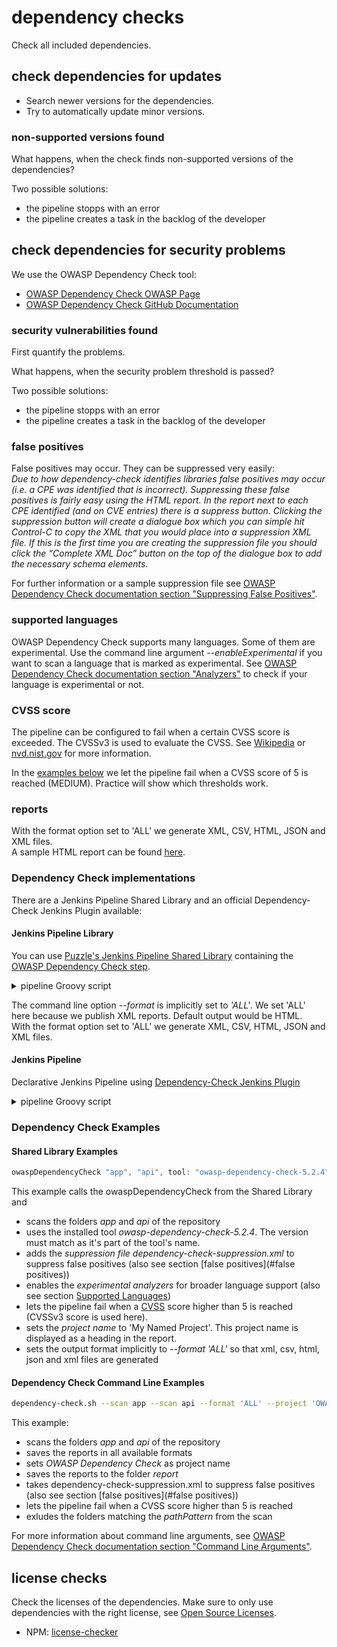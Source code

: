 # dependency checks

Check all included dependencies.

## check dependencies for updates

* Search newer versions for the dependencies.
* Try to automatically update minor versions.

### non-supported versions found

What happens, when the check finds non-supported versions of the dependencies?

Two possible solutions:

* the pipeline stopps with an error
* the pipeline creates a task in the backlog of the developer

## check dependencies for security problems

We use the OWASP Dependency Check tool:

* [OWASP Dependency Check OWASP Page](https://owasp.org/www-project-dependency-check/)
* [OWASP Dependency Check GitHub Documentation](https://jeremylong.github.io/DependencyCheck/)

### security vulnerabilities found

First quantify the problems.

What happens, when the security problem threshold is passed?

Two possible solutions:

* the pipeline stopps with an error
* the pipeline creates a task in the backlog of the developer

### false positives

False positives may occur. They can be suppressed very easily:  
*Due to how dependency-check identifies libraries false positives may occur (i.e. a CPE was identified that is incorrect). Suppressing these false positives is fairly easy using the HTML report. In the report next to each CPE identified (and on CVE entries) there is a suppress button. Clicking the suppression button will create a dialogue box which you can simple hit Control-C to copy the XML that you would place into a suppression XML file. If this is the first time you are creating the suppression file you should click the “Complete XML Doc” button on the top of the dialogue box to add the necessary schema elements.*

For further information or a sample suppression file see [OWASP Dependency Check documentation section "Suppressing False Positives"](https://jeremylong.github.io/DependencyCheck/general/suppression.html).

### supported languages

OWASP Dependency Check supports many languages. Some of them are experimental. Use the command line argument *--enableExperimental* if you want to scan a language that is marked as experimental.
See [OWASP Dependency Check documentation section "Analyzers"](https://jeremylong.github.io/DependencyCheck/analyzers/index.html) to check if your language is experimental or not.

### CVSS score

The pipeline can be configured to fail when a certain CVSS score is exceeded. The CVSSv3 is used to evaluate the CVSS. See [Wikipedia](https://en.wikipedia.org/wiki/Common_Vulnerability_Scoring_System) or [nvd.nist.gov](https://nvd.nist.gov/vuln-metrics/cvss) for more information.

In the [examples below](#dependency-check-examples) we let the pipeline fail when a CVSS score of 5 is reached (MEDIUM). Practice will show which thresholds work.

### reports

With the format option set to 'ALL' we generate XML, CSV, HTML, JSON and XML files.  
A sample HTML report can be found [here](https://jeremylong.github.io/DependencyCheck/general/SampleReport.html).

### Dependency Check implementations

There are a Jenkins Pipeline Shared Library and an official Dependency-Check Jenkins Plugin available:

#### Jenkins Pipeline Library

You can use [Puzzle's Jenkins Pipeline Shared Library](https://github.com/puzzle/jenkins-pipeline-shared-libraries/)
containing the [OWASP Dependency Check step](https://github.com/puzzle/jenkins-pipeline-shared-libraries/tree/master/vars).

<details><summary>pipeline Groovy script</summary>
<p>
See examples for the ARGUMENTS below at <a href="#dependency-check-examples">Dependency Check Examples</a>

```Groovy
@Library('jenkins-pipeline-shared-libraries') _

pipeline {
    agent ...
    options ...

    stages {
        stage('Checkout Code') {
            steps {
                git 'https://github.com/DevSlop/Pixi.git'
            }
        }
        stage('Dependency Check') {
            steps {
                owaspDependencyCheck "folder1", "folder2", "EXTRA ARGUMENTS"
            }
        }
    }
}

```
</p>
</details>

The command line option *--format* is implicitly set to *'ALL'*. We set 'ALL' here because we publish XML reports. Default output would be HTML.  
With the format option set to 'ALL' we generate XML, CSV, HTML, JSON and XML files.

#### Jenkins Pipeline

Declarative Jenkins Pipeline using [Dependency-Check Jenkins Plugin](https://github.com/jenkinsci/dependency-check-plugin)

<details><summary>pipeline Groovy script</summary>
<p>
Update the DEPENDENCY_CHECK_TOOL to the version installed, see <i>Global Tool Configuration</i>.<br/>
See examples for the ARGUMENTS below at <a href="#dependency-check-examples">Dependency Check Examples</a>

```Groovy
pipeline {
    agent ...
    options ...

    environment {
      DEPENDENCY_CHECK_TOOL = 'owasp-dependency-check-5.2.4'
    }

    stages {
        stage('Checkout') {
            steps {
                git 'https://github.com/DevSlop/Pixi.git'
            }
        }
        stage('Preparation') {
            steps {
                // clean and prepare report folder
                sh 'rm -rf report'
                sh 'mkdir report'
            }
        }
        stage('Dependency Check') {
            steps {
                withEnv(["PATH+DC=${tool name: env.DEPENDENCY_CHECK_TOOL, type: 'dependency-check'}/bin"]) {
                    // tool version infos
                    sh "dependency-check.sh --version"

                    // do dependency check
                    sh "dependency-check.sh ARGUMENTS"
                }
            }
            post {
                always {
                    dependencyCheckPublisher pattern: 'report/dependency-check-report.xml'
                }
            }
        }
    }
}
```
</p>
</details>


### Dependency Check Examples

#### Shared Library Examples

```Groovy
owaspDependencyCheck "app", "api", tool: "owasp-dependency-check-5.2.4", extraArgs: "--suppression 'dependency-check-suppression.xml' --enableExperimental --failOnCVSS 5 --project 'My Named Project'"
```

This example calls the owaspDependencyCheck from the Shared Library and

* scans the folders *app* and *api* of the repository
* uses the installed tool *owasp-dependency-check-5.2.4*. The version must match as it's part of the tool's name.
* adds the *suppression file dependency-check-suppression.xml* to suppress false positives (also see section [false positives](#false positives)) 
* enables the *experimental analyzers* for broader language support (also see section [Supported Languages](#supported-languages))
* lets the pipeline fail when a [CVSS](https://en.wikipedia.org/wiki/Common_Vulnerability_Scoring_System) score higher than 5 is reached (CVSSv3 score is used here).
* sets the *project name* to 'My Named Project'. This project name is displayed as a heading in the report.
* sets the output format implicitly to *--format 'ALL'* so that xml, csv, html, json and xml files are generated

#### Dependency Check Command Line Examples

```bash
dependency-check.sh --scan app --scan api --format 'ALL' --project 'OWASP Dependency Check' --out report --suppression dependency-check-suppression.xml --failOnCVSS 5 --exclude pathPattern
```

This example:

* scans the folders *app* and *api* of the repository
* saves the reports in all available formats
* sets *OWASP Dependency Check* as project name
* saves the reports to the folder *report*
* takes dependency-check-suppression.xml to suppress false positives (also see section [false positives](#false positives))
* lets the pipeline fail when a CVSS score higher than 5 is reached
* exludes the folders matching the *pathPattern* from the scan

For more information about command line arguments, see [OWASP Dependency Check documentation section "Command Line Arguments"](https://jeremylong.github.io/DependencyCheck/dependency-check-cli/arguments.html).

## license checks

Check the licenses of the dependencies.
Make sure to only use dependencies with the right license, see [Open Source Licenses](https://opensource.org/licenses).

* NPM: [license-checker](https://www.npmjs.com/package/license-checker)
